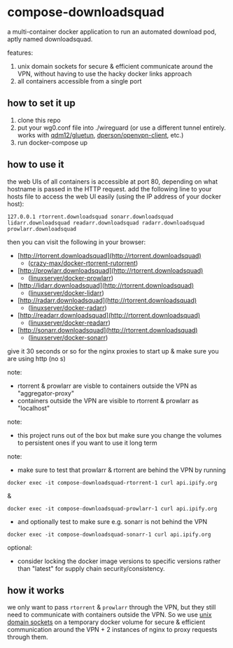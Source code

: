 # compose-downloadsquad

a multi-container docker application to run an automated download pod, aptly named downloadsquad.

features:
1. unix domain sockets for secure & efficient communicate around the VPN, without having to use the hacky docker links approach
1. all containers accessible from a single port

## how to set it up
1. clone this repo
1. put your wg0.conf file into ./wireguard (or use a different tunnel entirely. works with [qdm12/gluetun](https://github.com/qdm12/gluetun), [dperson/openvpn-client](https://github.com/dperson/openvpn-client), etc.)
1. run docker-compose up

## how to use it
the web UIs of all containers is accessible at port 80, depending on what hostname is passed in the HTTP request.
add the following line to your hosts file to access the web UI easily (using the IP address of your docker host):
```
127.0.0.1 rtorrent.downloadsquad sonarr.downloadsquad lidarr.downloadsquad readarr.downloadsquad radarr.downloadsquad prowlarr.downloadsquad 
```
then you can visit the following in your browser:
* [http://rtorrent.downloadsquad](http://rtorrent.downloadsquad)
  * ([crazy-max/docker-rtorrent-rutorrent](https://github.com/crazy-max/docker-rtorrent-rutorrent))
* [http://prowlarr.downloadsquad](http://rtorrent.downloadsquad)
  * ([linuxserver/docker-prowlarr](https://github.com/linuxserver/docker-prowlarr))
* [http://lidarr.downloadsquad](http://rtorrent.downloadsquad)
  * ([linuxserver/docker-lidarr](https://github.com/linuxserver/docker-lidarr))
* [http://radarr.downloadsquad](http://rtorrent.downloadsquad)
  * ([linuxserver/docker-radarr](https://github.com/linuxserver/docker-radarr))
* [http://readarr.downloadsquad](http://rtorrent.downloadsquad)
  * ([linuxserver/docker-readarr](https://github.com/linuxserver/docker-readarr))
* [http://sonarr.downloadsquad](http://rtorrent.downloadsquad)
  * ([linuxserver/docker-sonarr](https://github.com/linuxserver/docker-sonarr))

give it 30 seconds or so for the nginx proxies to start up & make sure you are using http (no s)

note:
* rtorrent & prowlarr are visble to containers outside the VPN as "aggregator-proxy"
* containers outside the VPN are visible to rtorrent & prowlarr as "localhost"

note:
* this project runs out of the box but make sure you change the volumes to persistent ones if you want to use it long term

note:
* make sure to test that prowlarr & rtorrent are behind the VPN by running
```
docker exec -it compose-downloadsquad-rtorrent-1 curl api.ipify.org
```
&
```
docker exec -it compose-downloadsquad-prowlarr-1 curl api.ipify.org
```
* and optionally test to make sure e.g. sonarr is not behind the VPN
```
docker exec -it compose-downloadsquad-sonarr-1 curl api.ipify.org
```

optional:
* consider locking the docker image versions to specific versions rather than "latest" for supply chain security/consistency.

## how it works
we only want to pass `rtorrent` & `prowlarr` through the VPN, but they still need to communicate with containers outside the VPN. So we use [unix domain sockets](https://en.wikipedia.org/wiki/Unix_domain_socket) on a temporary docker volume for secure & efficient communication around the VPN + 2 instances of nginx to proxy requests through them.
